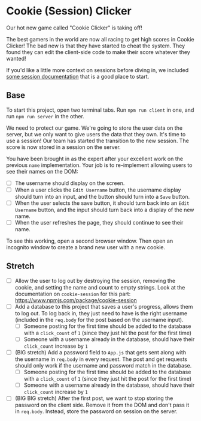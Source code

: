 # Cookie (Session) Clicker

Our hot new game called "Cookie Clicker" is taking off!

The best gamers in the world are now all racing to get high scores in Cookie Clicker! The bad new is that they have started to cheat the system. They found they can edit the client-side code to make their score whatever they wanted!

If you'd like a little more context on sessions before diving in, we included [some session documentation](/documentation/sessions.md) that is a good place to start.

## Base

To start this project, open two terminal tabs. Run `npm run client` in one, and run `npm run server` in the other.

We need to protect our game. We're going to store the user data on the server, but we only want to give users the data that they own. It's time to use a session! Our team has started the transition to the new session. The score is now stored in a session on the server.

You have been brought in as the expert after your excellent work on the previous `name` implementation. Your job is to re-implement allowing users to see their names on the DOM:

- [ ] The username should display on the screen.
- [ ] When a user clicks the `Edit Username` button, the username display should turn into an input, and the button should turn into a `Save` button.
- [ ] When the user selects the save button, it should turn back into an `Edit Username` button, and the input should turn back into a display of the new name.
- [ ] When the user refreshes the page, they should continue to see their name.

To see this working, open a second browser window. Then open an incognito window to create a brand new user with a new cookie.

## Stretch

- [ ] Allow the user to log out by destroying the session, removing the cookie, and setting the name and count to empty strings. Look at the documentation on `cookie-session` for this part: https://www.npmjs.com/package/cookie-session
- [ ] Add a database to this project that saves a user's progress, allows them to log out. To log back in, they just need to have is the right username (included in the `req.body` for the post based on the username input).
    - [ ] Someone posting for the first time should be added to the database with a `click_count` of `1` (since they just hit the post for the first time)
    - [ ] Someone with a username already in the database, should have their `click_count` increase by `1`
- [ ] (BIG stretch) Add a password field to `App.js` that gets sent along with the username in `req.body` in every request. The post and get requests should only work if the username and password match in the database.
    - [ ] Someone posting for the first time should be added to the database with a `click_count` of `1` (since they just hit the post for the first time)
    - [ ] Someone with a username already in the database, should have their `click_count` increase by `1`
- [ ] (BIG BIG stretch) After the first post, we want to stop storing the password on the client side. Remove it from the DOM and don't pass it in `req.body`. Instead, store the password on session on the server.